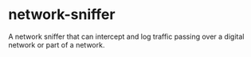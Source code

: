 # network-sniffer
A network sniffer that can intercept and log traffic passing over a digital network or part of a network.
